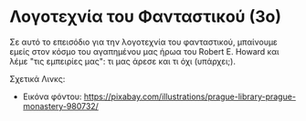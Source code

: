# Λογοτεχνία του Φανταστικού (3ο)

Σε αυτό το επεισόδιο για την λογοτεχνία του φανταστικού, μπαίνουμε εμείς στον κόσμο του αγαπημένου μας ήρωα του Robert E. Howard και λέμε "τις εμπειρίες μας": τι μας άρεσε και τι όχι (υπάρχει;).

Σχετικά Λινκς:

- Εικόνα φόντου: <https://pixabay.com/illustrations/prague-library-prague-monastery-980732/>

